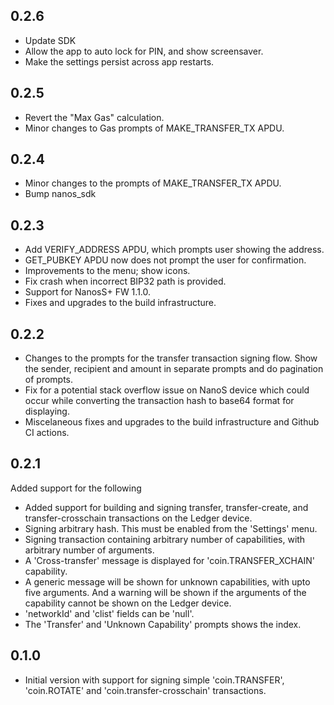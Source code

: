 ## 0.2.6

* Update SDK
* Allow the app to auto lock for PIN, and show screensaver.
* Make the settings persist across app restarts.

## 0.2.5

* Revert the "Max Gas" calculation.
* Minor changes to Gas prompts of MAKE_TRANSFER_TX APDU.

## 0.2.4

* Minor changes to the prompts of MAKE_TRANSFER_TX APDU.
* Bump nanos_sdk

## 0.2.3

* Add VERIFY_ADDRESS APDU, which prompts user showing the address.
* GET_PUBKEY APDU now does not prompt the user for confirmation.
* Improvements to the menu; show icons.
* Fix crash when incorrect BIP32 path is provided.
* Support for NanosS+ FW 1.1.0.
* Fixes and upgrades to the build infrastructure.

## 0.2.2

* Changes to the prompts for the transfer transaction signing flow. Show the sender, recipient and amount in separate prompts and do pagination of prompts.
* Fix for a potential stack overflow issue on NanoS device which could occur while converting the transaction hash to base64 format for displaying.
* Miscelaneous fixes and upgrades to the build infrastructure and Github CI actions.

## 0.2.1

Added support for the following

* Added support for building and signing transfer, transfer-create, and transfer-crosschain transactions on the Ledger device.
* Signing arbitrary hash. This must be enabled from the 'Settings' menu.
* Signing transaction containing arbitrary number of capabilities, with arbitrary number of arguments.
* A 'Cross-transfer' message is displayed for 'coin.TRANSFER_XCHAIN' capability.
* A generic message will be shown for unknown capabilities, with upto five arguments.
  And a warning will be shown if the arguments of the capability cannot be shown on the Ledger device.
* 'networkId' and 'clist' fields can be 'null'.
* The 'Transfer' and 'Unknown Capability' prompts shows the index.

## 0.1.0

* Initial version with support for signing simple 'coin.TRANSFER', 'coin.ROTATE' and 'coin.transfer-crosschain' transactions.
